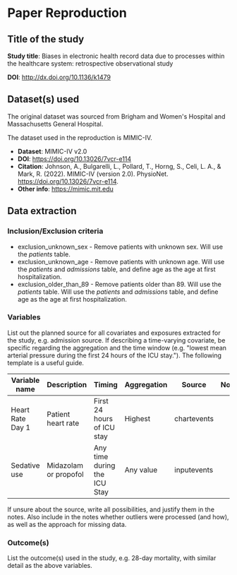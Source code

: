 # Paper Reproduction

## Title of the study

**Study title**: Biases in electronic health record data due to processes within the healthcare system: retrospective observational study

**DOI**: http://dx.doi.org/10.1136/k1479

## Dataset(s) used

The original dataset was sourced from Brigham and Women's Hospital and Massachusetts General Hospital.

The dataset used in the reproduction is MIMIC-IV.

* **Dataset**: MIMIC-IV v2.0
* **DOI**: https://doi.org/10.13026/7vcr-e114
* **Citation**: Johnson, A., Bulgarelli, L., Pollard, T., Horng, S., Celi, L. A., & Mark, R. (2022). MIMIC-IV (version 2.0). PhysioNet. https://doi.org/10.13026/7vcr-e114.
* **Other info**: https://mimic.mit.edu

## Data extraction

### Inclusion/Exclusion criteria

* exclusion_unknown_sex - Remove patients with unknown sex. Will use the *patients* table.
* exclusion_unknown_age - Remove patients with unknown age. Will use the *patients* and *admissions* table, and define age as the age at first hospitalization.
* exclusion_older_than_89 - Remove patients older than 89. Will use the *patients* table. Will use the *patients* and *admissions* table, and define age as the age at first hospitalization.

### Variables

List out the planned source for all covariates and exposures extracted for the study, e.g. admission source.
If describing a time-varying covariate, be specific regarding the aggregation and the time window (e.g. "lowest mean arterial pressure during the first 24 hours of the ICU stay."). The following template is a useful guide.

Variable name | Description | Timing | Aggregation | Source | Notes
--- | --- | --- | --- | --- | ---
Heart Rate Day 1 | Patient heart rate | First 24 hours of ICU stay | Highest | chartevents | 
Sedative use | Midazolam or propofol | Any time during the ICU Stay | Any value | inputevents | 

If unsure about the source, write all possibilities, and justify them in the notes.
Also include in the notes whether outliers were processed (and how), as well as the approach for missing data.

### Outcome(s)

List the outcome(s) used in the study, e.g. 28-day mortality, with similar detail as the above variables.
